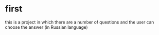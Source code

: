 # first
this is a project in which there are a number of questions and the user can choose the answer
(in Russian language)
